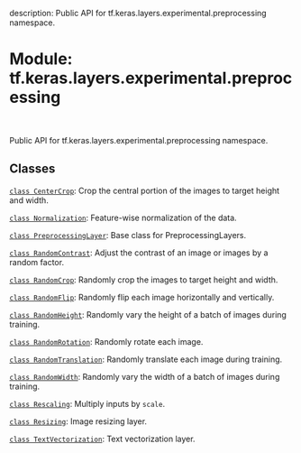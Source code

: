 description: Public API for tf.keras.layers.experimental.preprocessing namespace.

<div itemscope itemtype="http://developers.google.com/ReferenceObject">
<meta itemprop="name" content="tf.keras.layers.experimental.preprocessing" />
<meta itemprop="path" content="Stable" />
</div>

# Module: tf.keras.layers.experimental.preprocessing

<!-- Insert buttons and diff -->

<table class="tfo-notebook-buttons tfo-api nocontent" align="left">

</table>



Public API for tf.keras.layers.experimental.preprocessing namespace.



## Classes

[`class CenterCrop`](../../../../tf/keras/layers/experimental/preprocessing/CenterCrop.md): Crop the central portion of the images to target height and width.

[`class Normalization`](../../../../tf/keras/layers/experimental/preprocessing/Normalization.md): Feature-wise normalization of the data.

[`class PreprocessingLayer`](../../../../tf/keras/layers/experimental/preprocessing/PreprocessingLayer.md): Base class for PreprocessingLayers.

[`class RandomContrast`](../../../../tf/keras/layers/experimental/preprocessing/RandomContrast.md): Adjust the contrast of an image or images by a random factor.

[`class RandomCrop`](../../../../tf/keras/layers/experimental/preprocessing/RandomCrop.md): Randomly crop the images to target height and width.

[`class RandomFlip`](../../../../tf/keras/layers/experimental/preprocessing/RandomFlip.md): Randomly flip each image horizontally and vertically.

[`class RandomHeight`](../../../../tf/keras/layers/experimental/preprocessing/RandomHeight.md): Randomly vary the height of a batch of images during training.

[`class RandomRotation`](../../../../tf/keras/layers/experimental/preprocessing/RandomRotation.md): Randomly rotate each image.

[`class RandomTranslation`](../../../../tf/keras/layers/experimental/preprocessing/RandomTranslation.md): Randomly translate each image during training.

[`class RandomWidth`](../../../../tf/keras/layers/experimental/preprocessing/RandomWidth.md): Randomly vary the width of a batch of images during training.

[`class Rescaling`](../../../../tf/keras/layers/experimental/preprocessing/Rescaling.md): Multiply inputs by `scale`.

[`class Resizing`](../../../../tf/keras/layers/experimental/preprocessing/Resizing.md): Image resizing layer.

[`class TextVectorization`](../../../../tf/keras/layers/experimental/preprocessing/TextVectorization.md): Text vectorization layer.

